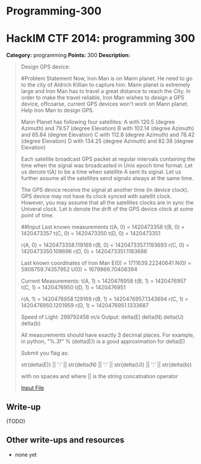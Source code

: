 # Programming-300
# HackIM CTF 2014: programming 300

**Category:** programming
**Points:** 300
**Description:**

> Design GPS device:
>
> #Problem Statement
> Now, Iron Man is on Mann planet. He need to go to the city of Aldrich Killian to capture him. Mann planet is extremely large and Iron Man has to travel a great distance to reach the City. In order to make the travel reliable, Iron Man wishes to design a GPS device, offcoarse, current GPS devices won't work on Mann planet. Help Iron Man to design GPS.
>
> Mann Planet has following four satellites:
> A with 120.5 (degree Azimuth) and 79.57 (degree Elevation)
> B with 102.14 (degree Azimuth) and 65.84 (degree Elevation)
> C with 112.8 (degree Azimuth) and 76.42 (degree Elevation)
> D with 134.25 (degree Azimuth) and 82.38 (degree Elevation)
>
> Each satellite broadcast GPS packet at regular intervals containing the time when the signal was broadcasted in Unix epoch time format. Let us denote t(A) to be a time when satellite A sent its signal. Let us further assume all the satellites send signals always at the same time.
>
> The GPS device receive the signal at another time (in device clock). GPS device may not have its clock synced with satellit clock. However, you may assume that all the satellites clocks are in sync the Univeral clock. Let b denote the drift of the GPS device clock at some point of time.
>
> ##Input
> Last known measurements
> t(A, 0) = 1420473358
> t(B, 0) = 1420473357
> t(C, 0) = 1420473350
> t(D, 0) = 1420473351
>
> r(A, 0) = 1420473358.119169
> r(B, 0) = 1420473357.1193693
> r(C, 0) = 1420473350.109696
> r(D, 0) = 1420473351.1183686
>
> Last known coordinates of Iron Man
> E(0) = 1711639.22240641
> N(0) = 5908759.74357952
> U(0) = 1679966.70406394
>
> Current Measurements:
> t(A, 1) = 1420476958
> t(B, 1) = 1420476957
> t(C, 1) = 1420476950
> t(D, 1) = 1420476951
>
> r(A, 1) = 1420476958.129169
> r(B, 1) = 1420476957.1343694
> r(C, 1) = 1420476950.1201959
> r(D, 1) = 1420476951.1333687
>
> Speed of Light:
> 299792458 m/s
> Output:
> delta(E)
> delta(N)
> delta(U)
> delta(b)
>
> All measurements should have exactly 3 decimal places. For example, in python, "%.3f" % (delta(E)) is a good approximation for delta(E)
>
> Submit you flag as:
>
> str(delta(E)) || ':' || str(delta(N) || ':' || str(delta(U)) || ':' || str(delta(b))
>
> with no spaces and where || is the string concatnation operator
>
>
>
>	[Input File](input3.txt)

## Write-up

(TODO)

## Other write-ups and resources

* none yet
